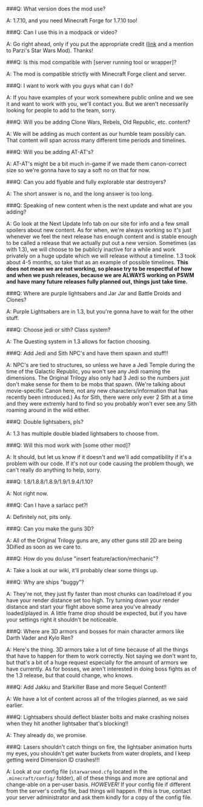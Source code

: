 ###Q: What version does the mod use?

A: 1.7.10, and you need Minecraft Forge for 1.7.10 too!



###Q: Can I use this in a modpack or video?

A: Go right ahead, only if you put the appropriate credit ([link](http://parzivail.com/mods/tswm/) and a mention to Parzi's Star Wars Mod). Thanks!




###Q: Is this mod compatible with [server running tool or wrapper]?

A: The mod is compatible strictly with Minecraft Forge client and server.




###Q: I want to work with you guys what can I do?

A: If you have examples of your work somewhere public online and we see it and want to work with you, we'll contact you.  But we aren't necessarily looking for people to add to the team, sorry.




###Q: Will you be adding Clone Wars, Rebels, Old Republic, etc. content?

A: We will be adding as much content as our humble team possibly can.  That content will span across many different time periods and timelines.




###Q: Will you be adding AT-AT's?

A: AT-AT's might be a bit much in-game if we made them canon-correct size so we're gonna have to say a soft no on that for now.




###Q: Can you add flyable and fully explorable star destroyers?

A: The short answer is no, and the long answer is too long.




###Q: Speaking of new content when is the next update and what are you adding?

A: Go look at the Next Update Info tab on our site for info and a few small spoilers about new content.  As for when, we're always working so it's just whenever we feel the next release has enough content and is stable enough to be called a release that we actually put out a new version.  Sometimes (as with 1.3), we will choose to be publicly inactive for a while and work privately on a huge update which we will release without a timeline.  1.3 took about 4-5 months, so take that as an example of possible timelines.  **This does not mean we are not working, so please try to be respectful of how and when we push releases, because we are ALWAYS working on PSWM and have many future releases fully planned out, things just take time.**




###Q: Where are purple lightsabers and Jar Jar and Battle Droids and Clones?

A: Purple Lightsabers are in 1.3, but you're gonna have to wait for the other stuff.




###Q: Choose jedi or sith? Class system?

A: The Questing system in 1.3 allows for faction choosing.




###Q: Add Jedi and Sith NPC's and have them spawn and stuff!!

A: NPC's are tied to structures, so unless we have a Jedi Temple during the time of the Galactic Republic, you won't see any Jedi roaming the dimensions.  The Original Trilogy also only had 3 Jedi so the numbers just don't make sense for them to be mobs that spawn. (We're talking about movie-specific Canon here, not any new characters/information that has recently been introduced.)  As for Sith, there were only ever 2 Sith at a time and they were extremly hard to find so you probably won't ever see any Sith roaming around in the wild either.




###Q: Double lightsabers, pls?

A: 1.3 has multiple double bladed lightsabers to choose from.




###Q: Will this mod work with [some other mod]?

A: It should, but let us know if it doesn't and we'll add compatibility if it's a problem with our code.  If it's not our code causing the problem though, we can't really do anything to help, sorry.




###Q: 1.8/1.8.8/1.8.9/1.9/1.9.4/1.10?

A: Not right now.




###Q: Can I have a sarlacc pet?!

A: Definitely not, pits only.




###Q: Can you make the guns 3D?

A: All of the Original Trilogy guns are, any other guns still 2D are being 3Dified as soon as we care to.




###Q: How do you do/use "insert feature/action/mechanic"?

A: Take a look at our wiki, it'll probably clear some things up.




###Q: Why are ships "buggy"?

A: They're not, they just fly faster than most chunks can load/reload if you have your render distance set too high. Try turning down your render distance and start your flight above some area you've already loaded/played in.  A little frame drop should be expected, but if you have your settings right it shouldn't be noticeable.




###Q: Where are 3D armors and bosses for main character armors like Darth Vader and Kylo Ren?

A: Here's the thing.  3D armors take a lot of time because of all the things that have to happen for them to work correctly.  Not saying we don't want to, but that's a bit of a huge request especially for the amount of armors we have currently.  As for bosses, we aren't interested in doing boss fights as of the 1.3 release, but that could change, who knows.




###Q: Add Jakku and Starkiller Base and more Sequel Content!!

A: We have a lot of content across all of the trilogies planned, as we said earlier.




###Q: Lightsabers should deflect blaster bolts and make crashing noises when they hit another lightsaber that's blocking!!

A: They already do, we promise.




###Q: Lasers shouldn't catch things on fire, the lightsaber animation hurts my eyes, you shouldn't get water buckets from water droplets, and I keep getting weird Dimension ID crashes!!!

A: Look at our config file (`starwarsmod.cfg` located in the `.minecraft/config/` folder), all of these things and more are optional and change-able on a per-user basis. *HOWEVER!* If your config file if different from the server's config file, bad things will happen. If this is true, contact your server administrator and ask them kindly for a copy of the config file.
